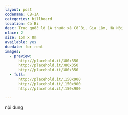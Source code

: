 ```yaml
---
layout: post
codename: CB-1A
categories: billboard
location: Cổ Bi
desc: Trục quốc lộ 1A thuộc xã Cổ Bi, Gia Lâm, Hà Nội
nface: 2
size: 15m x 8m
available: yes
duedate: for rent
images:
  - preview:
      http://placehold.it/380x350
      http://placehold.it/380x350
      http://placehold.it/380x350
  - full:
      http://placehold.it/1150x900
      http://placehold.it/1150x900
      http://placehold.it/1150x900

---
```


nội dung